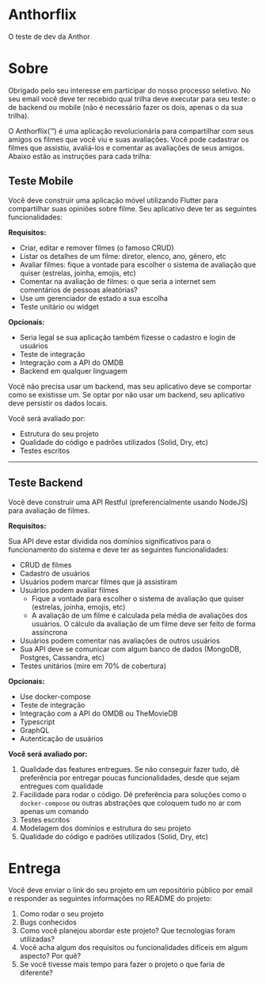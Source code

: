 # Anthorflix
O teste de dev da Anthor

# Sobre
Obrigado pelo seu interesse em participar do nosso processo seletivo. No seu email você deve ter recebido qual trilha deve executar para seu teste: o de backend ou mobile (não é necessário fazer os dois, apenas o da sua trilha).

O Anthorflix(:tm:) é uma aplicação revolucionária para compartilhar com seus amigos os filmes que você viu e suas avaliações. Você pode cadastrar os filmes que assistiu, avaliá-los e comentar as avaliações de seus amigos. Abaixo estão as instruções para cada trilha:

## Teste Mobile
Você deve construir uma aplicação móvel utilizando Flutter para compartilhar suas opiniões sobre filme. Seu aplicativo deve ter as seguintes funcionalidades:

**Requisitos:**

- Criar, editar e remover filmes (o famoso CRUD)
- Listar os detalhes de um filme: diretor, elenco, ano, gênero, etc
- Avaliar filmes: fique a vontade para escolher o sistema de avaliação que quiser (estrelas, joinha, emojis, etc)
- Comentar na avaliação de filmes: o que seria a internet sem comentários de pessoas aleatórias?
- Use um gerenciador de estado a sua escolha
- Teste unitário ou widget

**Opcionais:**

- Seria legal se sua aplicação também fizesse o cadastro e login de usuários
- Teste de integração
- Integração com a API do OMDB
- Backend em qualquer linguagem

Você não precisa usar um backend, mas seu aplicativo deve se comportar como se existisse um. Se optar por não usar um backend, seu aplicativo deve persistir os dados locais.

Você será avaliado por:
- Estrutura do seu projeto
- Qualidade do código e padrões utilizados (Solid, Dry, etc)
- Testes escritos

---

## Teste Backend

Você deve construir uma API Restful (preferencialmente usando NodeJS) para avaliação de filmes.

**Requisitos:**

Sua API deve estar dividida nos domínios significativos para o funcionamento do sistema e deve ter as seguintes funcionalidades:
- CRUD de filmes
- Cadastro de usuários
- Usuários podem marcar filmes que já assistiram
- Usuários podem avaliar filmes
    - Fique a vontade para escolher o sistema de avaliação que quiser (estrelas, joinha, emojis, etc)
    - A avaliação de um filme é calculada pela média de avaliações dos usuários. O cálculo da avaliação de um filme deve ser feito de forma assíncrona
- Usuários podem comentar nas avaliações de outros usuários
- Sua API deve se comunicar com algum banco de dados (MongoDB, Postgres, Cassandra, etc)
- Testes unitários (mire em 70% de cobertura)

**Opcionais:**
- Use docker-compose
- Teste de integração
- Integração com a API do OMDB ou TheMovieDB
- Typescript
- GraphQL
- Autenticação de usuários

**Você será avaliado por:**
1. Qualidade das features entregues. Se não conseguir fazer tudo, dê preferência por entregar poucas funcionalidades, desde que sejam entregues com qualidade
1. Facilidade para rodar o código. Dê preferência para soluções como o `docker-compose` ou outras abstrações que coloquem tudo no ar com apenas um comando
1. Testes escritos
1. Modelagem dos domínios e estrutura do seu projeto
1. Qualidade do código e padrões utilizados (Solid, Dry, etc)

# Entrega

Você deve enviar o link do seu projeto em um repositório público por email e responder as seguintes informações no README do projeto:

1. Como rodar o seu projeto
1. Bugs conhecidos
1. Como você planejou abordar este projeto? Que tecnologias foram utilizadas?
1. Você acha algum dos requisitos ou funcionalidades difíceis em algum aspecto? Por quê?
1. Se você tivesse mais tempo para fazer o projeto o que faria de diferente?
